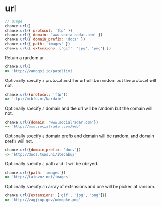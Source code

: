 # url

```js
// usage
chance.url()
chance.url({ protocol: 'ftp' })
chance.url({ domain: 'www.socialradar.com' })
chance.url({ domain_prefix: 'docs' })
chance.url({ path: 'images' })
chance.url({ extensions: ['gif', 'jpg', 'png'] })
```

Return a random url.

```js
chance.url()
=> 'http://vanogsi.io/pateliivi'
```

Optionally specify a protocol and the url will be random but the protocol will not.

```js
chance.url({protocol: 'ftp'})
=> 'ftp://mibfu.nr/kardate'
```

Optionally specify a domain and the url will be random but the domain will not.

```js
chance.url({domain: 'www.socialradar.com'})
=> 'http://www.socialradar.com/hob'
```

Optionally specify a domain prefix and domain will be random, and domain prefix will not.

```js
chance.url({domain_prefix: 'docs'})
=> 'http://docs.tuos.ni/itecabup'
```

Optionally specify a path and it will be obeyed.

```js
chance.url({path: 'images'})
=> 'http://tainvoz.net/images'
```

Optionally specify an array of extensions and one will be picked at random.

```js
chance.url({extensions: ['gif', 'jpg', 'png']})
=> 'http://vagjiup.gov/udmopke.png'
```
